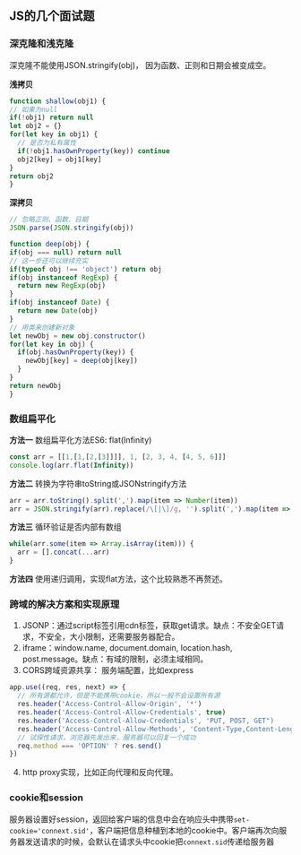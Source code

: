 JS的几个面试题
---

### 深克隆和浅克隆

  深克隆不能使用JSON.stringify(obj)， 因为函数、正则和日期会被变成空。

  **浅拷贝**
  ```javascript
  function shallow(obj1) {
  // 如果为null
  if(!obj1) return null
  let obj2 = {}
  for(let key in obj1) {
    // 是否为私有属性
    if(!obj1.hasOwnProperty(key)) continue
    obj2[key] = obj1[key]
  }
  return obj2
  }
  ```

  **深拷贝**
  ```javascript
  // 忽略正则、函数、日期 
  JSON.parse(JSON.stringify(obj))
  ```
  ```javascript
  function deep(obj) {
  if(obj === null) return null
  // 这一步还可以继续充实
  if(typeof obj !== 'object') return obj
  if(obj instanceof RegExp) {
    return new RegExp(obj)
  }
  if(obj instanceof Date) {
    return new Date(obj)
  }
  // 用类来创建新对象
  let newObj = new obj.constructor()
  for(let key in obj) {
    if(obj.hasOwnProperty(key)) {
      newObj[key] = deep(obj[key])
    }
  }
  return newObj
}
  ```

### 数组扁平化

**方法一**
数组扁平化方法ES6: flat(Infinity)
```javascript
const arr = [[1,[1,[2,[3]]]], 1, [2, 3, 4, [4, 5, 6]]]
console.log(arr.flat(Infinity))
```

**方法二**
转换为字符串toString或JSONstringify方法
```javascript
arr = arr.toString().split(',').map(item => Number(item))
arr = JSON.stringify(arr).replace(/\[|\]/g, '').split(',').map(item => Number(item))
```

**方法三**
循环验证是否内部有数组
```javascript
while(arr.some(item => Array.isArray(item))) {
  arr = [].concat(...arr)
}
```

**方法四**
使用递归调用，实现flat方法，这个比较熟悉不再赘述。


### 跨域的解决方案和实现原理

1. JSONP：通过script标签引用cdn标签，获取get请求。缺点：不安全GET请求，不安全，大小限制，还需要服务器配合。
2. iframe：window.name, document.domain, location.hash, post.message。缺点：有域的限制，必须主域相同。
3. CORS跨域资源共享：
服务端配置，比如express
```javascript
app.use((req, res, next) => {
  // 所有源都允许，但是不能携带cookie，所以一般不会设置所有源
  res.header('Access-Control-Allow-Origin', '*') 
  res.header('Access-Control-Allow-Credentials', true)
  res.header('Access-Control-Allow-Credentials', 'PUT, POST, GET")
  res.header('Access-Control-Allow-Methods', 'Content-Type,Content-Length, Authorization')
  // 试探性请求，浏览器先发出来，服务器可以回复一个成功
  req.method === 'OPTION' ? res.send()
})
```
4. http proxy实现，比如正向代理和反向代理。

### cookie和session

服务器设置好session，返回给客户端的信息中会在响应头中携带`set-cookie='connext.sid'`，客户端把信息种植到本地的cookie中。客户端再次向服务器发送请求的时候，会默认在请求头中cookie把`connext.sid`传递给服务器

